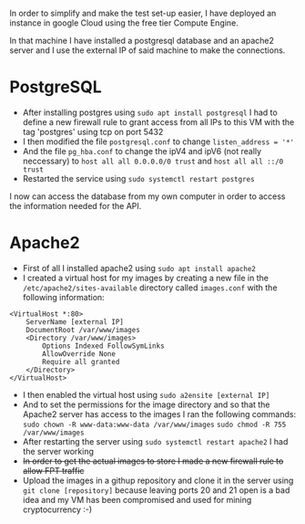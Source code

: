 In order to simplify and make the test set-up easier, I have deployed an instance in google Cloud using the free tier Compute Engine.

In that machine I have installed a postgresql database and an apache2 server and I use the external IP of said machine to make the connections.

# PostgreSQL 
* After installing postgres using ```sudo apt install postgresql``` I had to define a new firewall rule to grant access from all IPs to this VM with the tag 'postgres' using tcp on port 5432
* I then modified the file ```postgresql.conf``` to change ```listen_address = '*'```
* And the file ```pg_hba.conf``` to change the ipV4 and ipV6 (not really neccessary) to ```host all all 0.0.0.0/0 trust``` and ```host all all ::/0 trust```
* Restarted the service using ```sudo systemctl restart postgres```

I now can access the database from my own computer in order to access the information needed for the API.

# Apache2 
* First of all I installed apache2 using ```sudo apt install apache2```
* I created a virtual host for my images by creating a new file in the ```/etc/apache2/sites-available``` directory called ```images.conf``` with the following information:

```
<VirtualHost *:80>
    ServerName [external IP]
    DocumentRoot /var/www/images
    <Directory /var/www/images>
        Options Indexed FollowSymLinks
        AllowOverride None
        Require all granted
    </Directory>
</VirtualHost>
```
* I then enabled the virtual host using ```sudo a2ensite [external IP]```
* And to set the permissions for the image directory and so that the Apache2 server has access to the images I ran the following commands: ```sudo chown -R www-data:www-data /var/www/images``` ```sudo chmod -R 755 /var/www/images```
* After restarting the server using ```sudo systemctl restart apache2``` I had the server working
* ~~In order to get the actual images to store I made a new firewall rule to allow FPT traffic~~
* Upload the images in a githup repository and clone it in the server using ```git clone [repository]``` because leaving ports 20 and 21 open is a bad idea and my VM has been compromised and used for mining cryptocurrency :-)
